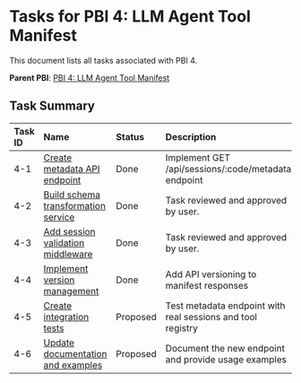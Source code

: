 # Tasks for PBI 4: LLM Agent Tool Manifest

This document lists all tasks associated with PBI 4.

**Parent PBI**: [PBI 4: LLM Agent Tool Manifest](./prd.md)

## Task Summary

| Task ID | Name                                     | Status   | Description                        |
| :------ | :--------------------------------------- | :------- | :--------------------------------- |
| 4-1     | [Create metadata API endpoint](./4-1.md) | Done | Implement GET /api/sessions/:code/metadata endpoint |
| 4-2     | [Build schema transformation service](./4-2.md) | Done | Task reviewed and approved by user. |
| 4-3     | [Add session validation middleware](./4-3.md) | Done | Task reviewed and approved by user. |
| 4-4     | [Implement version management](./4-4.md) | Done | Add API versioning to manifest responses |
| 4-5     | [Create integration tests](./4-5.md) | Proposed | Test metadata endpoint with real sessions and tool registry |
| 4-6     | [Update documentation and examples](./4-6.md) | Proposed | Document the new endpoint and provide usage examples | 